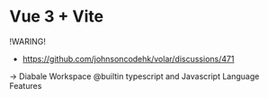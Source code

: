 # Vue 3 + Vite

!WARING!
* https://github.com/johnsoncodehk/volar/discussions/471

-> Diabale Workspace @builtin typescript and Javascript Language Features

